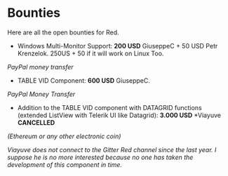 # Bounties

Here are all the open bounties for Red. 

* Windows Multi-Monitor Support: **200 USD** GiuseppeC + 50 USD Petr Krenzelok. 250US + 50 if it will work on Linux Too. 

*PayPal money transfer*

* TABLE VID Component: **600 USD** GiuseppeC. 

*PayPal Money Transfer*


* Addition to the TABLE VID component with DATAGRID functions (extended ListView with Telerik UI like Datagrid): **3.000 USD** *Viayuve **CANCELLED**

*(Ethereum or any other electronic coin)*

_Viayuve does not connect to the Gitter Red channel since the last year. I suppose he is no more interested because no one has taken the development of this component in time._


